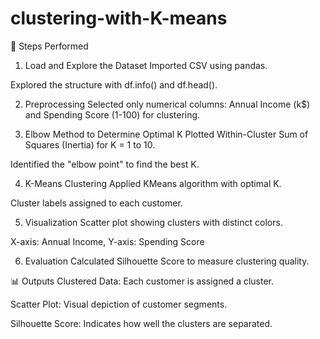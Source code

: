 # clustering-with-K-means

🧪 Steps Performed
1. Load and Explore the Dataset
Imported CSV using pandas.

Explored the structure with df.info() and df.head().

2. Preprocessing
Selected only numerical columns:
Annual Income (k$) and Spending Score (1-100) for clustering.

3. Elbow Method to Determine Optimal K
Plotted Within-Cluster Sum of Squares (Inertia) for K = 1 to 10.

Identified the "elbow point" to find the best K.

4. K-Means Clustering
Applied KMeans algorithm with optimal K.

Cluster labels assigned to each customer.

5. Visualization
Scatter plot showing clusters with distinct colors.

X-axis: Annual Income, Y-axis: Spending Score

6. Evaluation
Calculated Silhouette Score to measure clustering quality.

📊 Outputs
Clustered Data: Each customer is assigned a cluster.

Scatter Plot: Visual depiction of customer segments.

Silhouette Score: Indicates how well the clusters are separated.
